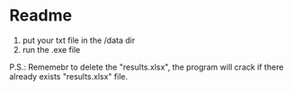# Readme

1. put your txt file in the /data dir
2. run the .exe file

P.S.: Rememebr to delete the "results.xlsx", the program will crack if there already exists "results.xlsx" file.
